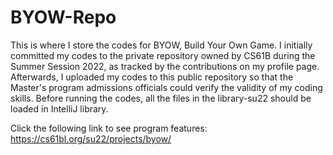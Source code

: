 # BYOW-Repo
This is where I store the codes for BYOW, Build Your Own Game. I initially committed my codes to the private repository owned by CS61B during the Summer Session 2022, as tracked by the contributions on my profile page. Afterwards, I uploaded my codes to this public repository so that the Master's program admissions officials could verify the validity of my coding skills. Before running the codes, all the files in the library-su22 should be loaded in IntelliJ library.

Click the following link to see program features: https://cs61bl.org/su22/projects/byow/
